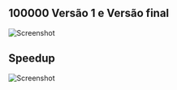 ## 100000 Versão 1 e Versão final

![Screenshot](https://i.ibb.co/M9MFkLY/Sem-t-tulo.png)

## Speedup

![Screenshot](https://i.ibb.co/7Sf7PXW/Sem-t-tulo-2.png)
